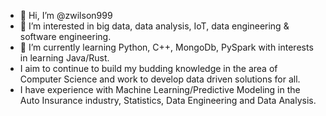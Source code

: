 - 👋 Hi, I’m @zwilson999
- 👀 I’m interested in big data, data analysis, IoT, data engineering & software engineering.
- 🌱 I’m currently learning Python, C++, MongoDb, PySpark with interests in learning Java/Rust.
- I aim to continue to build my budding knowledge in the area of Computer Science and work to develop data driven solutions for all.
- I have experience with Machine Learning/Predictive Modeling in the Auto Insurance industry, Statistics, Data Engineering and Data Analysis.

<!---
zwilson999/zwilson999 is a ✨ special ✨ repository because its `README.md` (this file) appears on your GitHub profile.
You can click the Preview link to take a look at your changes.
--->
